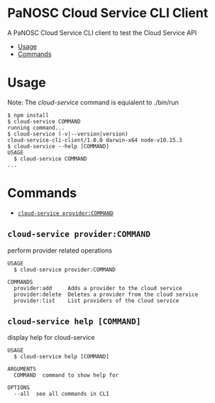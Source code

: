 PaNOSC Cloud Service CLI Client
================================

A PaNOSC Cloud Service CLI client to test the Cloud Service API


<!-- toc -->
* [Usage](#usage)
* [Commands](#commands)
<!-- tocstop -->
# Usage
<!-- usage -->

Note: The <i>cloud-service</i> command is equialent to ./bin/run

```sh-session
$ npm install
$ cloud-service COMMAND
running command...
$ cloud-service (-v|--version|version)
cloud-service-cli-client/1.0.0 darwin-x64 node-v10.15.3
$ cloud-service --help [COMMAND]
USAGE
  $ cloud-service COMMAND
...
```
<!-- usagestop -->
# Commands
<!-- commands -->
* [`cloud-service provider:COMMAND`](#cloud-service-instance-command)

## `cloud-service provider:COMMAND`

perform provider related operations

```
USAGE
  $ cloud-service provider:COMMAND

COMMANDS
  provider:add     Adds a provider to the cloud service
  provider:delete  Deletes a provider from the cloud service
  provider:list    List providers of the cloud service
```

## `cloud-service help [COMMAND]`

display help for cloud-service

```
USAGE
  $ cloud-service help [COMMAND]

ARGUMENTS
  COMMAND  command to show help for

OPTIONS
  --all  see all commands in CLI
```


<!-- commandsstop -->

